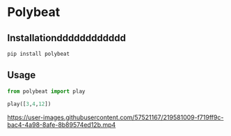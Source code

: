 # Polybeat

## Installationdddddddddddd
```shell
pip install polybeat
```

## Usage
```python
from polybeat import play

play([3,4,12])
```


https://user-images.githubusercontent.com/57521167/219581009-f719ff9c-bac4-4a98-8afe-8b89574ed12b.mp4

